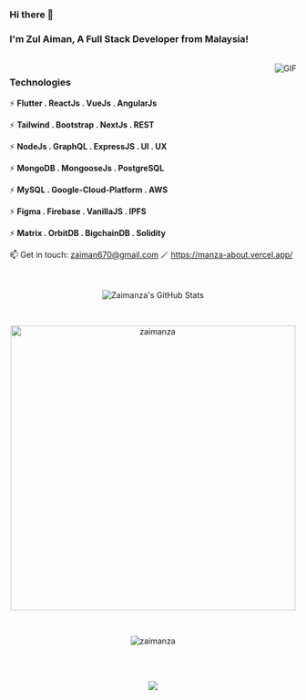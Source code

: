 ### Hi there 👋

### I'm Zul Aiman, A Full Stack Developer from Malaysia!
</br>
<img align="right" alt="GIF" src="https://i.pinimg.com/originals/e4/26/70/e426702edf874b181aced1e2fa5c6cde.gif" />

### Technologies
⚡ **Flutter . ReactJs . VueJs . AngularJs**

⚡ **Tailwind . Bootstrap . NextJs . REST**

⚡ **NodeJs . GraphQL . ExpressJS . UI . UX**

⚡ **MongoDB . MongooseJs . PostgreSQL**

⚡ **MySQL . Google-Cloud-Platform . AWS**

⚡ **Figma . Firebase . VanillaJS . IPFS**

⚡ **Matrix . OrbitDB . BigchainDB . Solidity**

📫 Get in touch: zaiman670@gmail.com 
🪄 https://manza-about.vercel.app/
</br>
</br>
</br>
<p align='center'>
<img src="https://github-readme-stats.vercel.app/api?username=zaimanza&show_icons=true&hide_border=true&count_private=true&theme=shades-of-purple&icon_color=fad000" alt="Zaimanza's GitHub Stats">
</p>
</br>
<p align='center'>
<img align="center" width=500 src="https://github-readme-stats.vercel.app/api/top-langs/?username=zaimanza&count_private=true&theme=radical" alt="zaimanza" />
</p>
</br>
<p align='center'>
<img align="center" src="https://github-readme-streak-stats.herokuapp.com/?user=zaimanza&count_private=true&theme=radical" alt="zaimanza" />
    </p>
</br>
</br>
<p align='center'>
    <img src="https://gidigi.com/cdn/love.gif">
</p>

